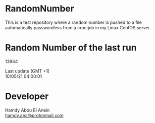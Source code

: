 # RandomNumber    
This is a test repository where a random number is pushed to a file automatically passwordless from a cron job in my Linux CentOS server    
# Random Number of the last run   
13944
      
Last update (GMT +1)    
10/05/21 04:00:01
# Developer    
Hamdy Abou El Anein   
hamdy.aea@protonmail.com
